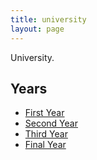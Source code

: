 ```yaml
---
title: university
layout: page
---
```

<p>University.</p>

<h2>Years</h2>

<ul>
	<li><a href="{{ site.url }}/FirstYear">First Year</a></li>
	<li><a href="{{ site.url }}/SecondYear">Second Year</a></li>
	<li><a href="{{ site.url }}/ThirdYear">Third Year</a></li>
	<li><a href="{{ site.url }}/FinalYear">Final Year</a></li>
</ul>
